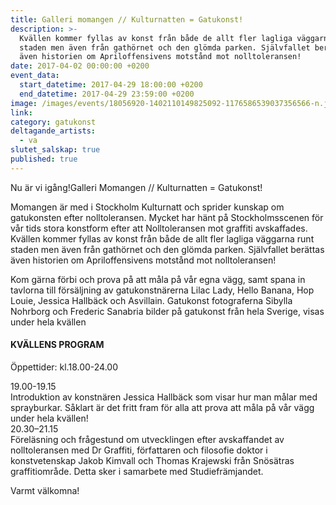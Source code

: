 ```yaml
---
title: Galleri momangen // Kulturnatten = Gatukonst!
description: >-
  Kvällen kommer fyllas av konst från både de allt fler lagliga väggarna runt
  staden men även från gathörnet och den glömda parken. Självfallet berättas
  även historien om Apriloffensivens motstånd mot nolltoleransen!
date: 2017-04-02 00:00:00 +0200
event_data:
  start_datetime: 2017-04-29 18:00:00 +0200
  end_datetime: 2017-04-29 23:59:00 +0200
image: /images/events/18056920-1402110149825092-1176586539037356566-n.jpg
link:
category: gatukonst
deltagande_artists:
  - va
slutet_salskap: true
published: true
---
```


Nu &auml;r vi ig&aring;ng\!Galleri Momangen // Kulturnatten = Gatukonst\!

Momangen &auml;r med i Stockholm Kulturnatt och sprider kunskap om gatukonsten efter nolltoleransen. Mycket har h&auml;nt p&aring; Stockholmsscenen för v&aring;r tids stora konstform efter att Nolltoleransen mot graffiti avskaffades. Kv&auml;llen kommer fyllas av konst fr&aring;n b&aring;de de allt fler lagliga v&auml;ggarna runt staden men &auml;ven fr&aring;n gathörnet och den glömda parken. Sj&auml;lvfallet ber&auml;ttas &auml;ven historien om Apriloffensivens motst&aring;nd mot nolltoleransen\!

Kom g&auml;rna förbi och prova p&aring; att m&aring;la p&aring; v&aring;r egna v&auml;gg, samt spana in tavlorna till förs&auml;ljning av gatukonstn&auml;rerna Lilac Lady, Hello Banana, Hop Louie, Jessica Hallb&auml;ck och Asvillain. Gatukonst fotograferna Sibylla Nohrborg och Frederic Sanabria bilder p&aring; gatukonst fr&aring;n hela Sverige, visas under hela kv&auml;llen

#### KV&Auml;LLENS PROGRAM

Öppettider: kl.18.00-24.00

19\.00-19.15<br>Introduktion av konstn&auml;ren Jessica Hallb&auml;ck som visar hur man m&aring;lar med sprayburkar. S&aring;klart &auml;r det fritt fram för alla att prova att m&aring;la p&aring; v&aring;r v&auml;gg under hela kv&auml;llen\!<br>20\.30–21.15<br>Förel&auml;sning och fr&aring;gestund om utvecklingen efter avskaffandet av nolltoleransen med Dr Graffiti, författaren och filosofie doktor i konstvetenskap Jakob Kimvall och Thomas Krajewski fr&aring;n Snös&auml;tras graffitiomr&aring;de. Detta sker i samarbete med Studiefr&auml;mjandet.

Varmt v&auml;lkomna\!